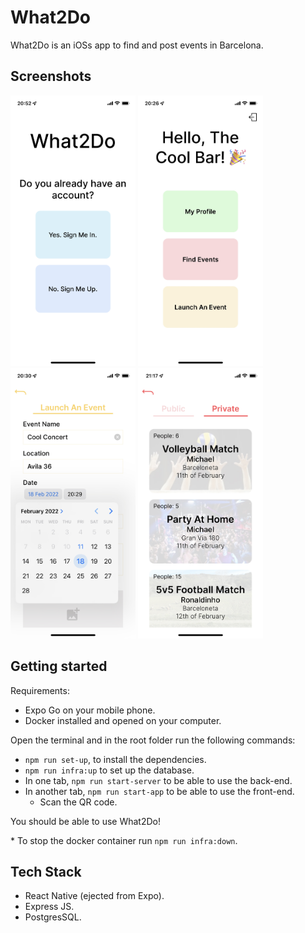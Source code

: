 # What2Do

What2Do is an iOSs app to find and post events in Barcelona.

## Screenshots

<img src="./readme-media/welcome.jpeg" width="200"/>
<img src="./readme-media/initial-screen.jpg" width="200"/>
<img src="./readme-media/launch-event.jpg" width="200"/>
<img src="./readme-media/events.jpeg" width="200"/>

## Getting started

Requirements:

- Expo Go on your mobile phone.
- Docker installed and opened on your computer.

Open the terminal and in the root folder run the following commands:

- `npm run set-up`, to install the dependencies.
- `npm run infra:up` to set up the database.
- In one tab, `npm run start-server` to be able to use the back-end.
- In another tab, `npm run start-app` to be able to use the front-end.
  - Scan the QR code.

You should be able to use What2Do!

\* To stop the docker container run `npm run infra:down`.

## Tech Stack

- React Native (ejected from Expo).
- Express JS.
- PostgresSQL.

